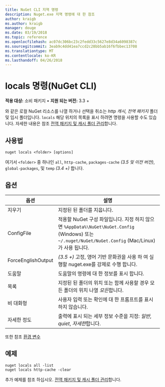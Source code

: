 ```yaml
---
title: NuGet CLI 지역 명령
description: Nuget.exe 지역 명령에 대 한 참조
author: kraigb
ms.author: kraigb
manager: douge
ms.date: 03/19/2018
ms.topic: reference
ms.openlocfilehash: ac07dc306bc23c2fedd33c5627e8d34a6098387c
ms.sourcegitcommit: 3eab9c4dd41ea7ccd2c28bb5ab16f6fbbec13708
ms.translationtype: MT
ms.contentlocale: ko-KR
ms.lasthandoff: 04/26/2018
---
```

# <a name="locals-command-nuget-cli"></a>locals 명령(NuGet CLI)

**적용 대상:** 소비 패키지 &bullet; **지원 되는 버전:** 3.3 +

와 같은 로컬 NuGet 리소스를 나열 하거나 선택을 취소는 *http 캐시*, *전역 패키지* 폴더 및 임시 폴더입니다. `locals` 해당 위치의 목록을 표시 하려면 명령을 사용할 수도 있습니다. 자세한 내용은 참조 [전역 패키지 및 캐시 폴더 관리](../consume-packages/managing-the-global-packages-and-cache-folders.md)합니다.

## <a name="usage"></a>사용법

```cli
nuget locals <folder> [options]
```

여기서 `<folder>` 중 하나인 `all`, `http-cache`, `packages-cache` *(3.5 및 이전 버전)*, `global-packages`, 및 `temp` *(3.4 +)* 합니다.

## <a name="options"></a>옵션

| 옵션 | 설명 |
| --- | --- |
| 지우기 | 지정된 된 폴더를 지웁니다. |
| ConfigFile | 적용할 NuGet 구성 파일입니다. 지정 하지 않으면 `%AppData%\NuGet\NuGet.Config` (Windows) 또는 `~/.nuget/NuGet/NuGet.Config` (Mac/Linux)가 사용 됩니다.|
| ForceEnglishOutput | *(3.5 +)*  고정, 영어 기반 문화권을 사용 하 여 실행할 nuget.exe를 강제로 수행 합니다. |
| 도움말 | 도움말의 명령에 대 한 정보를 표시 합니다. |
| 목록 | 지정된 된 폴더의 위치 또는 함께 사용할 경우 모든 폴더의 위치 나열 *모든*합니다. |
| 비 대화형 | 사용자 입력 또는 확인에 대 한 프롬프트를 표시 하지 않습니다. |
| 자세한 정도 | 출력에 표시 되는 세부 정보 수준을 지정: *일반*, *quiet*, *자세한*합니다. |

또한 참조 [환경 변수](cli-ref-environment-variables.md)

## <a name="examples"></a>예제

```cli
nuget locals all -list
nuget locals http-cache -clear
```

추가 예제를 참조 하십시오. [전역 패키지 및 캐시 폴더 관리](../consume-packages/managing-the-global-packages-and-cache-folders.md)합니다.
